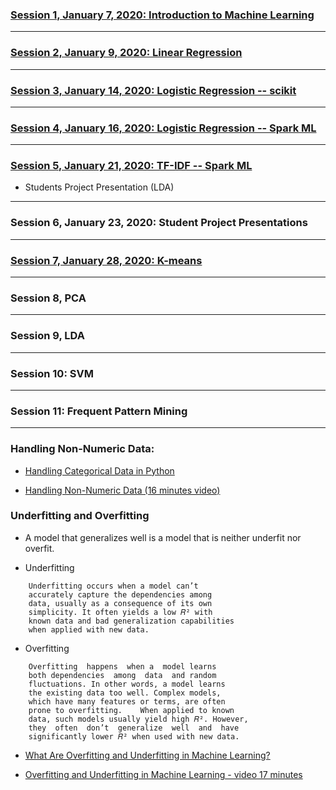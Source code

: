 
### [Session 1, January 7, 2020: Introduction to Machine Learning](./../../docs/introduction/README.md)

-----------

### [Session 2, January 9, 2020: Linear Regression](./../../docs/linear_regression/README.md)

----------

### [Session 3, January 14, 2020: Logistic Regression -- scikit](./../../docs/logistic_regression/README.md)
<!--
spam/nospam: 
https://medium.com/@julsimon/building-a-spam-classifier-pyspark-mllib-vs-sagemaker-xgboost-1980158a900f
https://towardsdatascience.com/spam-detection-with-logistic-regression-23e3709e522
https://www.kaggle.com/abhikaggle8/pima-diabetes-classification/data
-->

--------

### [Session 4, January 16, 2020: Logistic Regression -- Spark ML](./../../docs/logistic_regression/README.md)

-----------

### [Session 5, January 21, 2020: TF-IDF -- Spark ML](./../../docs/TF-IDF/README.md)
* Students Project Presentation (LDA)

-----------

### Session 6, January 23, 2020: Student Project Presentations

--------

### [Session 7, January 28, 2020: K-means](./../../docs/kmeans/README.md)


--------

### Session 8, PCA

--------

### Session 9, LDA

-------

### Session 10: SVM

-------

### Session 11: Frequent Pattern Mining

-------

### Handling Non-Numeric Data:

* [Handling Categorical Data in Python](ttps://www.datacamp.com/community/tutorials/categorical-data)

* [Handling Non-Numeric Data (16 minutes video)](https://www.youtube.com/watch?v=8p6XaQSIFpY&feature=youtu.be)


### Underfitting and Overfitting

* A model that generalizes well is a model 
  that is neither underfit nor overfit.

* Underfitting

````
    Underfitting occurs when a model can’t 
    accurately capture the dependencies among 
    data, usually as a consequence of its own 
    simplicity. It often yields a low 𝑅² with 
    known data and bad generalization capabilities 
    when applied with new data.
````

* Overfitting

````
    Overfitting  happens  when a  model learns  
    both dependencies  among  data  and random 
    fluctuations. In other words, a model learns 
    the existing data too well. Complex models, 
    which have many features or terms, are often 
    prone to overfitting.    When applied to known 
    data, such models usually yield high 𝑅². However, 
    they  often  don’t  generalize  well  and  have 
    significantly lower 𝑅² when used with new data.
````

* [What Are Overfitting and Underfitting in Machine Learning?](https://towardsdatascience.com/what-are-overfitting-and-underfitting-in-machine-learning-a96b30864690)

* [Overfitting and Underfitting in Machine Learning - video 17 minutes](https://www.youtube.com/watch?v=j9_yzC-x-js)
